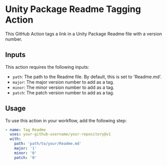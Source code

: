 # Unity Package Readme Tagging Action

This GitHub Action tags a link in a Unity Package Readme file with a version number.

## Inputs

This action requires the following inputs:

- `path`: The path to the Readme file. By default, this is set to 'Readme.md'.
- `major`: The major version number to add as a tag.
- `minor`: The minor version number to add as a tag.
- `patch`: The patch version number to add as a tag.

## Usage

To use this action in your workflow, add the following step:

```yaml
- name: Tag Readme
  uses: your-github-username/your-repository@v1
  with:
    path: 'path/to/your/Readme.md'
    major: '1'
    minor: '0'
    patch: '0'
